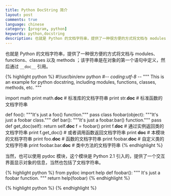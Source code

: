 ```yaml
---
title: Python DocString 简介
layout: post
comments: true
language: chinese
category: [program, python]
keywords: python,docstring
description: 也就是 Python 的文档字符串，提供了一种很方便的方式将文档与 modules、functions、classes 以及 methods ；该字符串是在对象的第一个语句中定义，然后通过 ```__doc__``` 引用。
---
```


也就是 Python 的文档字符串，提供了一种很方便的方式将文档与 modules、functions、classes 以及 methods ；该字符串是在对象的第一个语句中定义，然后通过 ```__doc__``` 引用。

<!-- more -->

{% highlight python %}
#!/usr/bin/env python
#-*- coding:utf-8 -*-
"""
This is an example for python docstring, including modules,
    functions, classes, methods, etc.
"""

import math
print math.__doc__            # 标准库的文档字符串
print str.__doc__             # 标准函数的文档字符串

def foo():
    """It's just a foo() function."""
    pass
class foobar(object):
    """It's just a foobar class."""
    def bar():
        """It's just a foobar.bar() function."""
        pass
    def get_doc(self):
        return self.__doc__
f = foobar()
print f.__doc__               # 通过实例返回类的文档字符串
print f.get_doc()             # 或者调用函数返回文档字符串
print __doc__                 # 本模块的文档字符串
print foo.__doc__             # 函数的文档字符串
print foobar.__doc__          # 自定义类的文档字符串
print foobar.bar.__doc__      # 类中方法的文档字符串
{% endhighlight %}

当然，也可以使用 pydoc 模块，这个模块是 Python 2.1 引入的，提供了一个交互界面显示对象的信息，当然也包括了文档字符串。

{% highlight python %}
from pydoc import help
def foobar():
    """
    It's just a foobar function.
    """
    return
help(foobar)
{% endhighlight %}

{% highlight python %}
{% endhighlight %}
